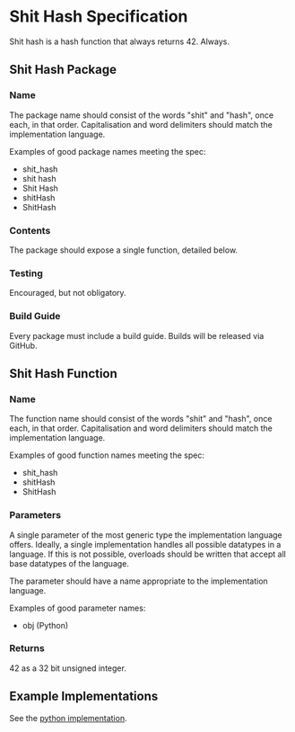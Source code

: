 # Shit Hash Specification
Shit hash is a hash function that always returns 42. Always.

## Shit Hash Package
### Name
The package name should consist of the words "shit" and "hash", once each, 
in that order. Capitalisation and word delimiters should match the 
implementation language. 

Examples of good package names meeting the spec:
- shit_hash
- shit hash
- Shit Hash
- shitHash
- ShitHash
  
### Contents
The package should expose a single function, detailed below.

### Testing
Encouraged, but not obligatory.

### Build Guide
Every package must include a build guide. Builds will be released via GitHub.

## Shit Hash Function
### Name
The function name should consist of the words "shit" and "hash", once each, 
in that order. Capitalisation and word delimiters should match the 
implementation language.

Examples of good function names meeting the spec:
- shit_hash
- shitHash
- ShitHash

### Parameters
A single parameter of the most generic type the implementation language offers. 
Ideally, a single implementation handles all possible datatypes in a language.
If this is not possible, overloads should be written that accept all base 
datatypes of the language.

The parameter should have a name appropriate to the implementation language.

Examples of good parameter names:
- obj (Python)

### Returns
42 as a 32 bit unsigned integer.


## Example Implementations
See the [python implementation](./python/README.md).

